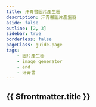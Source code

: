 ```yaml
---
title: 汗青書圖片產生器
description: 汗青書圖片產生器
aside: false
outline: [2, 3]
sidebar: true
borderless: false
pageClass: guide-page
tags:
    - 圖片產生器
    - image generator
    - end
    - 汗青書
---
```


## {{ $frontmatter.title }}

<EndImageGenerator></EndImageGenerator>

<script setup>
import EndImageGenerator from '/.vitepress/theme/components/private/image-generator/EndImageGenerator.vue'
</script>
